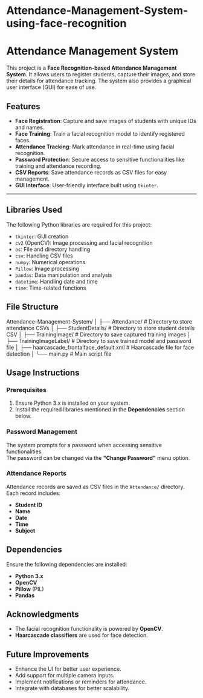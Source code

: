 # Attendance-Management-System-using-face-recognition
# Attendance Management System

This project is a **Face Recognition-based Attendance Management System**. It allows users to register students, capture their images, and store their details for attendance tracking. The system also provides a graphical user interface (GUI) for ease of use.

## Features
- **Face Registration**: Capture and save images of students with unique IDs and names.
- **Face Training**: Train a facial recognition model to identify registered faces.
- **Attendance Tracking**: Mark attendance in real-time using facial recognition.
- **Password Protection**: Secure access to sensitive functionalities like training and attendance recording.
- **CSV Reports**: Save attendance records as CSV files for easy management.
- **GUI Interface**: User-friendly interface built using `tkinter`.

---


## Libraries Used
The following Python libraries are required for this project:
- `tkinter`: GUI creation
- `cv2` (OpenCV): Image processing and facial recognition
- `os`: File and directory handling
- `csv`: Handling CSV files
- `numpy`: Numerical operations
- `Pillow`: Image processing
- `pandas`: Data manipulation and analysis
- `datetime`: Handling date and time
- `time`: Time-related functions



## File Structure
Attendance-Management-System/
│
├── Attendance/                     # Directory to store attendance CSVs
│
├── StudentDetails/                 # Directory to store student details CSV
│
├── TrainingImage/                  # Directory to save captured training images
│
├── TrainingImageLabel/             # Directory to save trained model and password file
│
├── haarcascade_frontalface_default.xml  # Haarcascade file for face detection
│
└── main.py                         # Main script file



## Usage Instructions

### Prerequisites
1. Ensure Python 3.x is installed on your system.
2. Install the required libraries mentioned in the **Dependencies** section below.

### Password Management
The system prompts for a password when accessing sensitive functionalities.  
The password can be changed via the **"Change Password"** menu option.

### Attendance Reports
Attendance records are saved as CSV files in the `Attendance/` directory.  
Each record includes:
- **Student ID**
- **Name**
- **Date**
- **Time**
- **Subject**

## Dependencies
Ensure the following dependencies are installed:
- **Python 3.x**
- **OpenCV**
- **Pillow** (PIL)
- **Pandas**

## Acknowledgments
- The facial recognition functionality is powered by **OpenCV**.
- **Haarcascade classifiers** are used for face detection.

## Future Improvements
- Enhance the UI for better user experience.
- Add support for multiple camera inputs.
- Implement notifications or reminders for attendance.
- Integrate with databases for better scalability.
